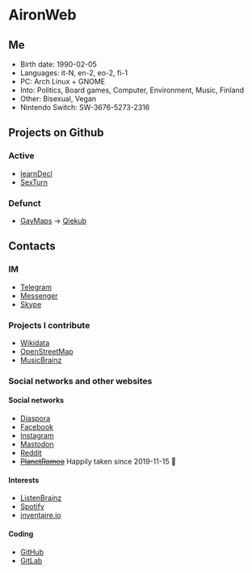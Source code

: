 # AironWeb

## Me
* Birth date: 1990-02-05
* Languages: it-N, en-2, eo-2, fi-1
* PC: Arch Linux + GNOME
* Into: Politics, Board games, Computer, Environment, Music, Finland
* Other: Bisexual, Vegan
* Nintendo Switch: SW-3676-5273-2316

## Projects on Github
### Active
* [learnDecl](http://airon90.github.io/learnDecl/index.html)
* [SexTurn](https://github.com/airon90/SexTurn)

### Defunct
* [GayMaps](http://airon90.github.io/GayMaps/index.html) → [Qiekub](https://map.qiekub.org)

## Contacts
### IM
* [Telegram](https://t.me/airon90)
* [Messenger](https://m.me/airon90)
* [Skype](skype://airon90x)

### Projects I contribute
* [Wikidata](https://www.wikidata.org/wiki/User:Airon90)
* [OpenStreetMap](https://www.openstreetmap.org/user/airon90)
* [MusicBrainz](https://musicbrainz.org/user/Airon90)

### Social networks and other websites
#### Social networks
* [Diaspora](https://diasp.eu/u/airon90)
* [Facebook](https://facebook.com/airon90)
* [Instagram](https://instagram.com/airon90)
* <a rel="me" href="https://mastodon.social/@airon90">Mastodon</a>
* [Reddit](https://reddit.com/u/airon90)
* <del>[PlanetRomeo](https://planetromeo.com/profile/airon90)</del> Happily taken since 2019-11-15 🥰

#### Interests
* [ListenBrainz](https://listenbrainz.org/user/Airon90)
* [Spotify](https://open.spotify.com/user/airon90)
* [inventaire.io](https://inventaire.io/inventory/airon90)

#### Coding
* [GitHub](https://github.com/airon90)
* [GitLab](https://gitlab.com/airon90)
